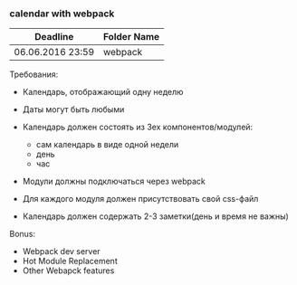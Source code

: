 ### calendar with webpack

| Deadline         | Folder Name |
| ---------------- | ----------- |
| 06.06.2016 23:59 | webpack     |

Требования:

- Календарь, отображающий одну неделю
- Даты могут быть любыми
- Календарь должен состоять из 3ех компонентов/модулей:

  - сам календарь в виде одной недели
  - день
  - час

- Модули должны подключаться через webpack
- Для каждого модуля должен присутствовать свой css-файл
- Календарь должен содержать 2-3 заметки(день и время не важны)

Bonus:

- Webpack dev server
- Hot Module Replacement
- Other Webapck features
